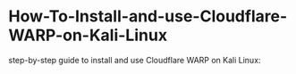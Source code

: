 # How-To-Install-and-use-Cloudflare-WARP-on-Kali-Linux
step-by-step guide to install and use Cloudflare WARP on Kali Linux:
